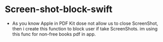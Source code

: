 # Screen-shot-block-swift
- As you know Apple in PDF Kit  dose not allow us to close ScreenShot, then i create this function to block user if take ScreenShots. im using this func for non-free books pdf in app.
